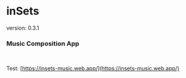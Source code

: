 # inSets
version: 0.3.1

### Music Composition App

<br>

Test: [https://insets-music.web.app/](https://insets-music.web.app/) 

<br>



